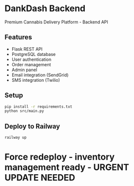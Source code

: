 # DankDash Backend

Premium Cannabis Delivery Platform - Backend API

## Features
- Flask REST API
- PostgreSQL database
- User authentication
- Order management
- Admin panel
- Email integration (SendGrid)
- SMS integration (Twilio)

## Setup
```bash
pip install -r requirements.txt
python src/main.py
```

## Deploy to Railway
```bash
railway up
```
# Force redeploy - inventory management ready - URGENT UPDATE NEEDED
